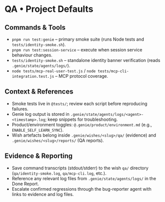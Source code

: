 # QA • Project Defaults

## Commands & Tools
- `pnpm run test:genie` – primary smoke suite (runs Node tests and `tests/identity-smoke.sh`).
- `pnpm run test:session-service` – execute when session service behaviour changes.
- `tests/identity-smoke.sh` – standalone identity banner verification (reads `.genie/state/agents/logs/`).
- `node tests/mcp-real-user-test.js` / `node tests/mcp-cli-integration.test.js` – MCP protocol coverage.

## Context & References
- Smoke tests live in `@tests/`; review each script before reproducing failures.
- Genie log output is stored in `.genie/state/agents/logs/<agent>-<timestamp>.log`; keep snippets for troubleshooting.
- Product/environment toggles: `@.genie/product/environment.md` (e.g., `ENABLE_SELF_LEARN_SYNC`).
- Wish artefacts belong inside `.genie/wishes/<slug>/qa/` (evidence) and `.genie/wishes/<slug>/reports/` (QA reports).

## Evidence & Reporting
- Save command transcripts (stdout/stderr) to the wish `qa/` directory (`qa/identity-smoke.log`, `qa/mcp-cli.log`, etc.).
- Reference any relevant log files from `.genie/state/agents/logs/` in the Done Report.
- Escalate confirmed regressions through the bug-reporter agent with links to evidence and log files.
